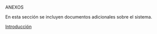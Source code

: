 ANEXOS

En esta sección se incluyen documentos adicionales sobre el sistema.

[Introducción](introduccion.md)
